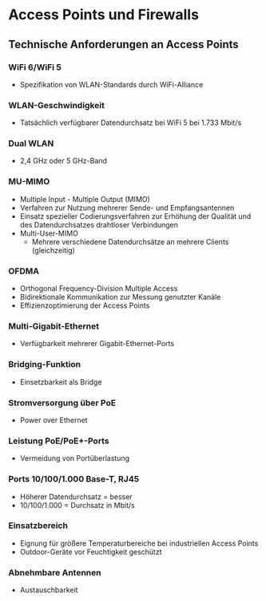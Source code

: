 # Access Points und Firewalls

## Technische Anforderungen an Access Points

### WiFi 6/WiFi 5
- Spezifikation von WLAN-Standards durch WiFi-Alliance

### WLAN-Geschwindigkeit
- Tatsächlich verfügbarer Datendurchsatz bei WiFi 5 bei 1.733 Mbit/s

### Dual WLAN
- 2,4 GHz oder 5 GHz-Band

### MU-MIMO
- Multiple Input - Multiple Output (MIMO)
- Verfahren zur Nutzung mehrerer Sende- und Empfangsantennen
- Einsatz spezieller Codierungsverfahren zur Erhöhung der Qualität und des Datendurchsatzes drahtloser Verbindungen
- Multi-User-MIMO
  - Mehrere verschiedene Datendurchsätze an mehrere Clients (gleichzeitig)
 
### OFDMA
- Orthogonal Frequency-Division Multiple Access
- Bidirektionale Kommunikation zur Messung genutzter Kanäle
- Effizienzoptimierung der Access Points

### Multi-Gigabit-Ethernet
- Verfügbarkeit mehrerer Gigabit-Ethernet-Ports

### Bridging-Funktion
- Einsetzbarkeit als Bridge

### Stromversorgung über PoE
- Power over Ethernet

### Leistung PoE/PoE+-Ports
- Vermeidung von Portüberlastung

### Ports 10/100/1.000 Base-T, RJ45
- Höherer Datendurchsatz = besser
- 10/100/1.000 = Durchsatz in Mbit/s

### Einsatzbereich
- Eignung für größere Temperaturbereiche bei industriellen Access Points
- Outdoor-Geräte vor Feuchtigkeit geschützt

### Abnehmbare Antennen
- Austauschbarkeit

